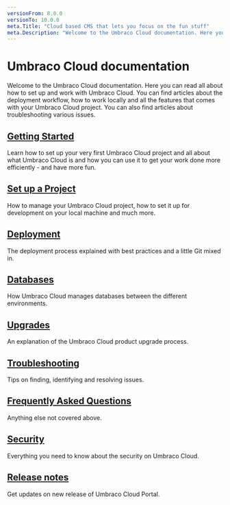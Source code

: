 ```yaml
---
versionFrom: 8.0.0
versionTo: 10.0.0
meta.Title: "Cloud based CMS that lets you focus on the fun stuff"
meta.Description: "Welcome to the Umbraco Cloud documentation. Here you can read all about how to set up and work with Umbraco Cloud. You can find articles about the deployment workflow, how to work locally and all the features that comes with your Umbraco Cloud project. You can also find articles about troubleshooting various issues."
---
```


# Umbraco Cloud documentation

Welcome to the Umbraco Cloud documentation. Here you can read all about how to set up and work with Umbraco Cloud. You can find articles about the deployment workflow, how to work locally and all the features that comes with your Umbraco Cloud project. You can also find articles about troubleshooting various issues.

## [Getting Started](Getting-Started/)

Learn how to set up your very first Umbraco Cloud project and all about what Umbraco Cloud is and how you can use it to get your work done more efficiently - and have more fun.

## [Set up a Project](Set-Up/)

How to manage your Umbraco Cloud project, how to set it up for development on your local machine and much more.

## [Deployment](Deployment/)

The deployment process explained with best practices and a little Git mixed in.

## [Databases](Databases/)

How Umbraco Cloud manages databases between the different environments.

## [Upgrades](Upgrades/)

An explanation of the Umbraco Cloud product upgrade process.

## [Troubleshooting](Troubleshooting/)

Tips on finding, identifying and resolving issues.

## [Frequently Asked Questions](Frequently-Asked-Questions/)

Anything else not covered above.

## [Security](Security/)

Everything you need to know about the security on Umbraco Cloud.

## [Release notes](Release-Notes/)

Get updates on new release of Umbraco Cloud Portal.
